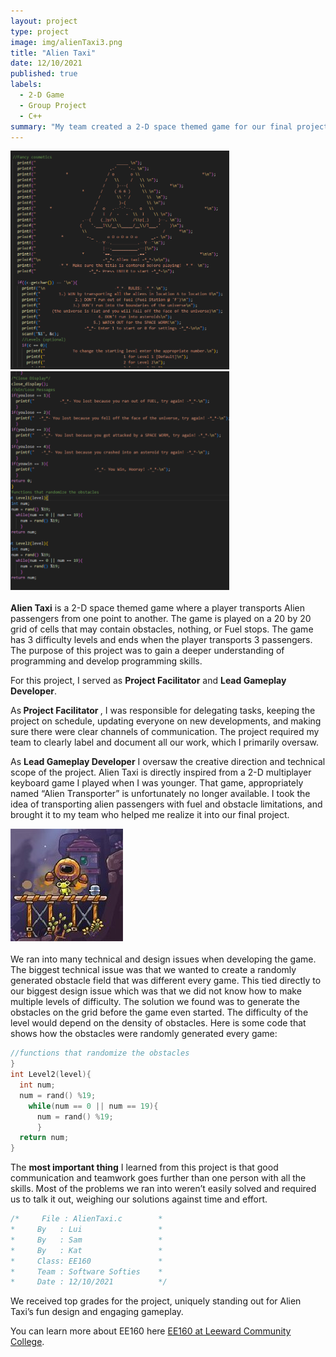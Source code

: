```yaml
---
layout: project
type: project
image: img/alienTaxi3.png
title: "Alien Taxi"
date: 12/10/2021
published: true
labels:
  - 2-D Game
  - Group Project
  - C++
summary: "My team created a 2-D space themed game for our final project in Electrical Engineering 160."
---
```


<div>  
  <img width="350px" height="350px" src="../img/alienTaxi2.png" class="img-thumbnail" >
  <img width="350px" height="350px" src="../img/alienTaxi1.png" class="img-thumbnail" >
</div>
<br>
<b>Alien Taxi</b> is a 2-D space themed game where a player transports Alien passengers from one point to another. The game is played on a 20 by 20 grid of cells that may contain obstacles, nothing, or Fuel stops. The game has 3 difficulty levels and ends when the player transports 3 passengers. The purpose of this project was to gain a deeper understanding of programming and develop programming skills. 

For this project, I served as <b>Project Facilitator</b> and <b>Lead Gameplay Developer</b>.

As<b> Project Facilitator </b>, I was responsible for delegating tasks, keeping the project on schedule, updating everyone on new developments, and making sure there were clear channels of communication. The project required my team to clearly label and document all our work, which I primarily oversaw. 

As <b>Lead Gameplay Developer</b> I oversaw the creative direction and technical scope of the project. Alien Taxi is directly inspired from a 2-D multiplayer keyboard game I played when I was younger.  That game, appropriately named “Alien Transporter” is unfortunately no longer available. I took the idea of transporting alien passengers with fuel and obstacle limitations, and brought it to my team who helped me realize it into our final project. 

<div>
  <img src="../img/alienTransporter2.jpg" class="img-thumbnail" >
</div>
<br>
We ran into many technical and design issues when developing the game. The biggest technical issue was that we wanted to create a randomly generated obstacle field that was different every game. This tied directly to our biggest design issue which was that we did not know how to make multiple levels of difficulty. The solution we found was to generate the obstacles on the grid before the game even started. The difficulty of the level would depend on the density of obstacles. 
Here is some code that shows how the obstacles were randomly generated every game:

```cpp
//functions that randomize the obstacles  
}
int Level2(level){
  int num;
  num = rand() %19;
    while(num == 0 || num == 19){
      num = rand() %19;
      }
  return num;
}
```

The <b>most important thing</b> I learned from this project is that good communication and teamwork goes further than one person with all the skills. Most of the problems we ran into weren’t easily solved and required us to talk it out, weighing our solutions against time and effort. 
 
 ```cpp
 /*     File : AlienTaxi.c        *
 *     By   : Lui                 *
 *     By   : Sam                 *
 *     By   : Kat                 *
 *     Class: EE160               *
 *     Team : Software Softies    *
 *     Date : 12/10/2021          */
```

We received top grades for the project, uniquely standing out for Alien Taxi’s fun design and engaging gameplay.

You can learn more about EE160 here [EE160 at Leeward Community College](https://catalog.leeward.hawaii.edu/ee-160).

